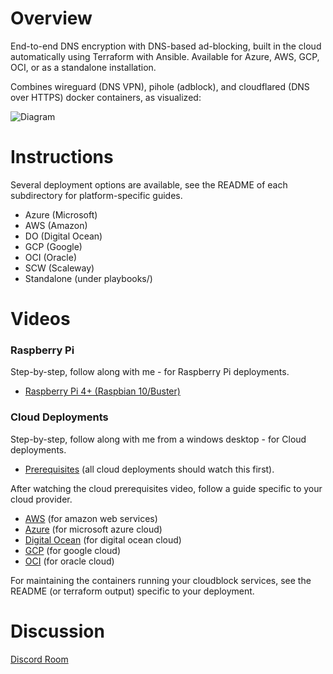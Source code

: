 # Overview
End-to-end DNS encryption with DNS-based ad-blocking, built in the cloud automatically using Terraform with Ansible. Available for Azure, AWS, GCP, OCI, or as a standalone installation.

Combines wireguard (DNS VPN), pihole (adblock), and cloudflared (DNS over HTTPS) docker containers, as visualized:

![Diagram](diagram.png)

# Instructions
Several deployment options are available, see the README of each subdirectory for platform-specific guides.
- Azure (Microsoft)
- AWS (Amazon)
- DO (Digital Ocean)
- GCP (Google)
- OCI (Oracle)
- SCW (Scaleway)
- Standalone (under playbooks/)

# Videos
### Raspberry Pi
Step-by-step, follow along with me - for Raspberry Pi deployments.
- [Raspberry Pi 4+ (Raspbian 10/Buster)](https://youtu.be/9oeQZvltWDc)

### Cloud Deployments
Step-by-step, follow along with me from a windows desktop - for Cloud deployments.
- [Prerequisites](https://youtu.be/9VFexErMlvo) (all cloud deployments should watch this first).

After watching the cloud prerequisites video, follow a guide specific to your cloud provider.
- [AWS](https://youtu.be/zNElF0iS2bM) (for amazon web services)
- [Azure](https://youtu.be/eZKptCWW-RI) (for microsoft azure cloud)
- [Digital Ocean](https://youtu.be/cYOeJpuEuFo) (for digital ocean cloud)
- [GCP](https://youtu.be/EZyn6dEdqe0) (for google cloud)
- [OCI](https://youtu.be/bVoO6XRNhJs) (for oracle cloud)

For maintaining the containers running your cloudblock services, see the README (or terraform output) specific to your deployment.

# Discussion
[Discord Room](https://discord.gg/zmu6GVnPnj)
